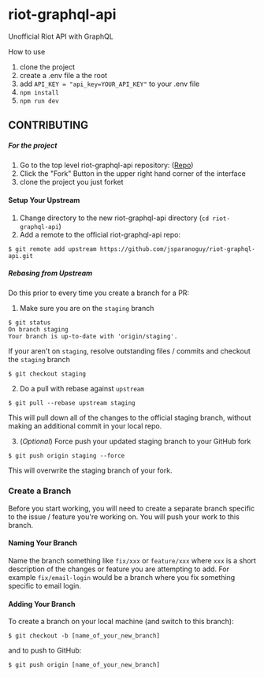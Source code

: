# riot-graphql-api

Unofficial Riot API with GraphQL

How to use
1. clone the project
2. create a .env file a the root
3. add ```API_KEY = "api_key=YOUR_API_KEY"``` to your .env file
4. ```npm install```
5. ```npm run dev```

## CONTRIBUTING

##### For the project
1. Go to the top level riot-graphql-api repository: ([Repo](hhttps://github.com/jsparanoguy/riot-graphql-api))
2. Click the "Fork" Button in the upper right hand corner of the interface
3. clone the project you just forket

#### Setup Your Upstream

1. Change directory to the new riot-graphql-api directory (`cd riot-graphql-api`)
2. Add a remote to the official riot-graphql-api repo:

```shell
$ git remote add upstream https://github.com/jsparanoguy/riot-graphql-api.git
```

##### Rebasing from Upstream

Do this prior to every time you create a branch for a PR:

1. Make sure you are on the `staging` branch

```shell
$ git status
On branch staging
Your branch is up-to-date with 'origin/staging'.
```
If your aren't on `staging`, resolve outstanding files / commits and checkout the `staging` branch

```shell
$ git checkout staging
```

2. Do a pull with rebase against `upstream`

```shell
$ git pull --rebase upstream staging
```

This will pull down all of the changes to the official staging branch, without making an additional commit in your local repo.

3. (_Optional_) Force push your updated staging branch to your GitHub fork

```shell
$ git push origin staging --force
```

This will overwrite the staging branch of your fork.

### Create a Branch

Before you start working, you will need to create a separate branch specific to the issue / feature you're working on. You will push your work to this branch.

#### Naming Your Branch

Name the branch something like `fix/xxx` or `feature/xxx` where `xxx` is a short description of the changes or feature you are attempting to add. For example `fix/email-login` would be a branch where you fix something specific to email login.

#### Adding Your Branch

To create a branch on your local machine (and switch to this branch):

```shell
$ git checkout -b [name_of_your_new_branch]
```

and to push to GitHub:

```shell
$ git push origin [name_of_your_new_branch]
```

